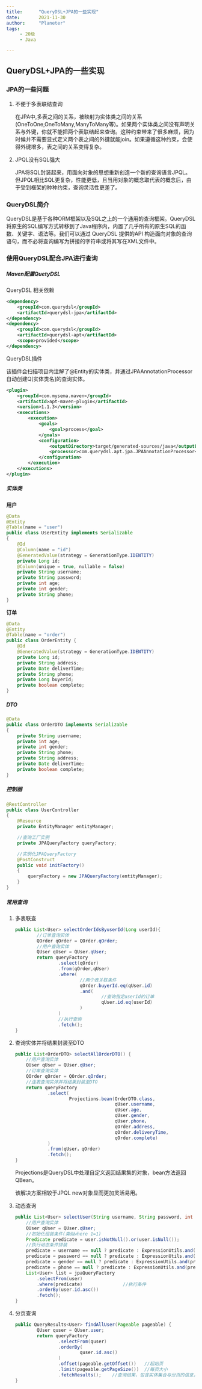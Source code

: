 ```yaml
---
title:      "QueryDSL+JPA的一些实现"
date:       2021-11-30
author:     "Planeter"
tags:
     - 20级
     - Java

---
```


## QueryDSL+JPA的一些实现

### JPA的一些问题

1. 不便于多表联结查询

   在JPA中,多表之间的关系，被映射为实体类之间的关系(OneToOne,OneToMany,ManyToMany等)。如果两个实体类之间没有声明关系与外键，你就不能把两个表联结起来查询。这种约束带来了很多麻烦，因为时候并不需要显式定义两个表之间的外键就能join。如果遵循这种约束，会使得外键增多，表之间的关系变得复杂。

2. JPQL没有SQL强大

   JPA将SQL封装起来，用面向对象的思想重新创造一个新的查询语言JPQL。但JPQL相比SQL更复杂，性能更低，且当用对象的概念取代表的概念后，由于受到框架的种种约束，查询灵活性更差了。

### QueryDSL简介

QueryDSL是基于各种ORM框架以及SQL之上的一个通用的查询框架。QueryDSL将原生的SQL编写方式转移到了Java程序内，内置了几乎所有的原生SQL的函数、关键字、语法等。我们可以通过 QueryDSL 提供的API 构造面向对象的查询语句，而不必将查询编写为拼接的字符串或将其写在XML文件中。

### 使用QueryDSL配合JPA进行查询

##### Maven配置QuetyDSL

QueryDSL 相关依赖 

```xml
<dependency>
    <groupId>com.querydsl</groupId>
    <artifactId>querydsl-jpa</artifactId>
</dependency>
<dependency>
    <groupId>com.querydsl</groupId>
    <artifactId>querydsl-apt</artifactId>
    <scope>provided</scope>
</dependency>
```

QueryDSL插件

该插件会扫描项目内注解了@Entity的实体类，并通过JPAAnnotationProcessor自动创建Q[实体类名]的查询实体。

```xml
<plugin>
    <groupId>com.mysema.maven</groupId>
    <artifactId>apt-maven-plugin</artifactId>
    <version>1.1.3</version>
    <executions>
        <execution>
            <goals>
                <goal>process</goal>
            </goals>
            <configuration>
                <outputDirectory>target/generated-sources/java</outputDirectory>
                <processor>com.querydsl.apt.jpa.JPAAnnotationProcessor</processor>
            </configuration>
        </execution>
    </executions>
</plugin>
```

#### 

##### 实体类

**用户**

```java
@Data
@Entity
@Table(name = "user")
public class UserEntity implements Serializable
{
    @Id
    @Column(name = "id")
    @GeneratedValue(strategy = GenerationType.IDENTITY)
    private Long id;
    @Column(unique = true, nullable = false)
    private String username;
    private String password;
    private int age;
    private int gender;
    private String phone;
}
```

**订单**

```java
@Data
@Entity
@Table(name = "order")
public class OrderEntity {
    @Id
    @GeneratedValue(strategy = GenerationType.IDENTITY)
    private Long id;
    private String address;
    private Date deliverTime;
    private String phone;
    private Long buyerId;
    private boolean complete;
}
```

##### DTO

```java
@Data
public class OrderDTO implements Serializable
{
    private String username;
    private int age;
    private int gender;
    private String phone;
    private String address;
    private Date deliverTime;
    private boolean complete;
}
```



##### 控制器

```java
@RestController
public class UserController
{
    @Resource
    private EntityManager entityManager;

    //查询工厂实例
    private JPAQueryFactory queryFactory;

    //实例化JPAQueryFactory
    @PostConstruct
    public void initFactory()
    {
        queryFactory = new JPAQueryFactory(entityManager);
    }
}
```

##### 常用查询

1. 多表联查

   ```java
   public List<User> selectOrderIdsByuserId(Long userId){
           //订单查询实体
           QOrder qOrder = QOrder.qOrder;
           //用户查询实体
           QUser qUser = QUser.qUser;
           return queryFactory
                   .select(qOrder)
                   .from(qOrder,qUser)
                   .where(
                           //两个表关联条件
                           qOrder.buyerId.eq(qUser.id)
                           .and(
                                   //查询指定userId的订单
                                   qUser.id.eq(userId)
                           )
                   )
                   //执行查询
                   .fetch();
   }
   ```

2. 查询实体并将结果封装至DTO

   ```java
   public List<OrderDTO> selectAllOrderDTO() {
       //用户查询实体
       QUser qUser = QUser.qUser;
       //订单查询实体
       QOrder qOrder = QOrder.qOrder;
       //连表查询实体并将结果封装至DTO
       return queryFactory
               .select(
                       Projections.bean(OrderDTO.class,
                                        qUser.username,
                                        qUser.age,
                                        qUser.gender,
                                        qUser.phone，
                                        qOrder.address,
                                        qOrder.deliveryTime,
                                        qOrder.complete)
               )
               .from(qUser，qOrder)
               .fetch();
   }
   ```

   Projections是QueryDSL中处理自定义返回结果集的对象，bean方法返回QBean。

   该解决方案相较于JPQL new对象显而更加灵活易用。

3. 动态查询

   ```java
   public List<User> selectUser(String username, String password, int gender, String phone) {
       //用户查询实体
       QUser qUser = QUser.qUser;
       //初始化组装条件(类似where 1=1)
       Predicate predicate = user.isNotNull().or(user.isNull());
       //执行动态条件拼装
       predicate = username == null ? predicate : ExpressionUtils.and(predicate, user.username.eq(username));
       predicate = password == null ? predicate : ExpressionUtils.and(predicate, user.password.eq(password));
       predicate = gender == null ? predicate : ExpressionUtils.and(predicate, user.phone.eq(gender));
       predicate = phone == null ? predicate : ExpressionUtils.and(predicate, user.phone.eq(phone));
       List<User> list = jpaQueryFactory
           .selectFrom(user)
           .where(predicate)               //执行条件
           .orderBy(user.id.asc())
           .fetch();
   }
   ```

4. 分页查询

   ```java
   public QueryResults<User> findAllUser(Pageable pageable) {
           QUser quser = QUser.user;
           return queryFactory
                   .selectFrom(quser)
                   .orderBy(
                           quser.id.asc()
                   )
                   .offset(pageable.getOffset())   //起始页
                   .limit(pageable.getPageSize())  //每页大小
                   .fetchResults();    //查询结果，包含实体集合与分页的信息，
   }
   ```

   

